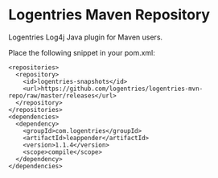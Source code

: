 Logentries Maven Repository
===========================

Logentries Log4j Java plugin for Maven users.

Place the following snippet in your pom.xml:

    <repositories>
      <repository>
        <id>logentries-snapshots</id>
        <url>https://github.com/logentries/logentries-mvn-repo/raw/master/releases</url>
      </repository>
    </repositories>
    <dependencies>
      <dependency>
        <groupId>com.logentries</groupId>
        <artifactId>leappender</artifactId>
        <version>1.1.4</version>
        <scope>compile</scope>
      </dependency>
    </dependencies>